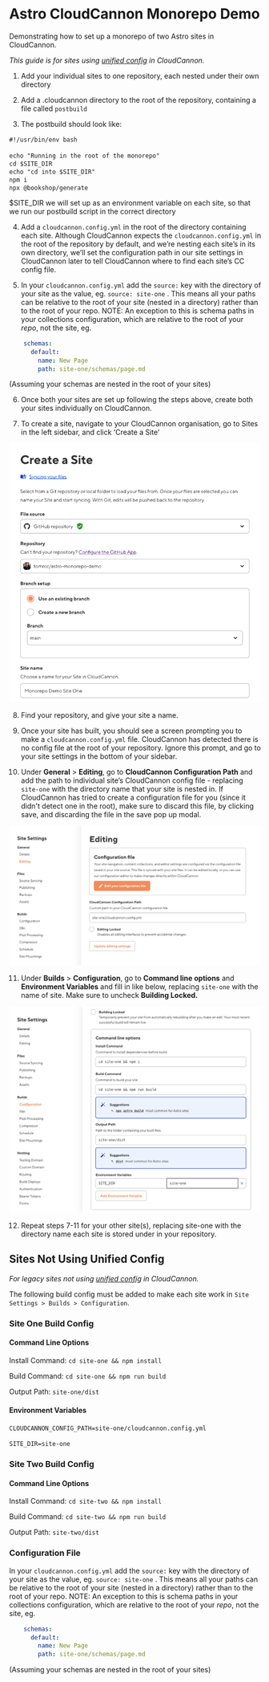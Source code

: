 # Astro CloudCannon Monorepo Demo

Demonstrating how to set up a monorepo of two Astro sites in CloudCannon.

*This guide is for sites using [unified config](https://cloudcannon.com/documentation/guides/unified-configuration-migration-guide/) in CloudCannon.*

1. Add your individual sites to one repository, each nested under their own directory

2. Add a .cloudcannon directory to the root of the repository, containing a file called `postbuild`

3. The postbuild should look like:

  ```
  #!/usr/bin/env bash

  echo "Running in the root of the monorepo"
  cd $SITE_DIR
  echo "cd into $SITE_DIR"
  npm i
  npx @bookshop/generate
  ```

  $SITE_DIR we will set up as an environment variable on each site, so that we run our postbuild script in the correct directory

4. Add a `cloudcannon.config.yml` in the root of the directory containing each site. Although CloudCannon expects the `cloudcannon.config.yml` in the root of the repository by default, and we’re nesting each site’s in its own directory, we’ll set the configuration path in our site settings in CloudCannon later to tell CloudCannon where to find each site’s CC config file.

5. In your `cloudcannon.config.yml` add the `source:` key with the directory of your site as the value, eg. `source: site-one` . This means all your paths can be relative to the root of your site (nested in a directory) rather than to the root of your repo. NOTE: An exception to this is schema paths in your collections configuration, which are relative to the root of your *repo*, not the site, eg. 

  ```yaml
      schemas:
        default:
          name: New Page
          path: site-one/schemas/page.md
  ```

  (Assuming your schemas are nested in the root of your sites)

6. Once both your sites are set up following the steps above, create both your sites individually on CloudCannon.

7. To create a site, navigate to your CloudCannon organisation, go to Sites in the left sidebar, and click ‘Create a Site’

  ![The 'Create a Site' page in CloudCannon](./readme-images/create.png)

8. Find your repository, and give your site a name.

9. Once your site has built, you should see a screen prompting you to make a `cloudcannon.config.yml` file. CloudCannon has detected there is no config file at the root of your repository. Ignore this prompt, and go to your site settings in the bottom of your sidebar.

10. Under **General** > **Editing**, go to **CloudCannon Configuration Path** and add the path to individual site’s CloudCannon config file - replacing `site-one` with the directory name that your site is nested in. If CloudCannon has tried to create a configuration file for you (since it didn't detect one in the root), make sure to discard this file, by clicking save, and discarding the file in the save pop up modal.

  ![The 'General Editing' section in the site settings in CloudCannon](./readme-images/edit.png)

11. Under **Builds** > **Configuration**, go to **Command line options** and **Environment Variables** and fill in like below, replacing `site-one` with the name of site. Make sure to uncheck **Building Locked.**

  ![The 'Build Configuration' page in site settings in CloudCannon](./readme-images/config.png)

12. Repeat steps 7-11 for your other site(s), replacing site-one with the directory name each site is stored under in your repository.

## Sites Not Using Unified Config

*For legacy sites not using [unified config](https://cloudcannon.com/documentation/guides/unified-configuration-migration-guide/) in CloudCannon.*

The following build config must be added to make each site work in `Site Settings > Builds > Configuration`.

### Site One Build Config

#### Command Line Options

Install Command: `cd site-one && npm install`

Build Command: `cd site-one && npm run build`

Output Path: `site-one/dist`

#### Environment Variables

`CLOUDCANNON_CONFIG_PATH=site-one/cloudcannon.config.yml`

`SITE_DIR=site-one`

### Site Two Build Config

#### Command Line Options

Install Command: `cd site-two && npm install`

Build Command: `cd site-two && npm run build`

Output Path: `site-two/dist`

### Configuration File

In your `cloudcannon.config.yml` add the `source:` key with the directory of your site as the value, eg. `source: site-one` . This means all your paths can be relative to the root of your site (nested in a directory) rather than to the root of your repo. NOTE: An exception to this is schema paths in your collections configuration, which are relative to the root of your *repo*, not the site, eg. 

```yaml
    schemas:
      default:
        name: New Page
        path: site-one/schemas/page.md
```

(Assuming your schemas are nested in the root of your sites)